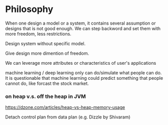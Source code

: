 # Philosophy

When one design a model or a system, it contains several assumption or designs that is not good enough. 
We can step backword and set them with more freedom, less restrictions.

Design system without specific model.

Give design more dimention of freedom.

We can leverage more attributes or characteristics of user's applications

machine learning / deep learning only can do/simulate what people can do.
It is questionable that machine learning could predict something that people cannot do, like forcast the stock market.


### on heap v.s. off the heap in JVM
https://dzone.com/articles/heap-vs-heap-memory-usage

Detach control plan from data plan (e.g. Dizzle by Shivaram)

